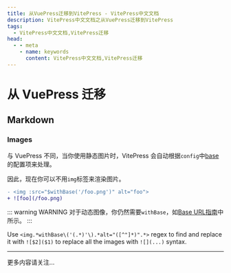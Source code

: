 ```yaml
---
title: 从VuePress迁移到VitePress - VitePress中文文档
description: VitePress中文文档之从VuePress迁移到VitePress
tags: 
  - VitePress中文文档,VitePress迁移
head:
  - - meta
    - name: keywords
      content: VitePress中文文档,VitePress迁移
---
```


# 从 VuePress 迁移

## Markdown

### Images

与 VuePress 不同，当你使用静态图片时，VitePress 会自动根据`config`中[base](/vitepress-cn/asset-handling.html#base-url)的配置项来处理。

因此，现在你可以不用`img`标签来渲染图片。

```diff
- <img :src="$withBase('/foo.png')" alt="foo">
+ ![foo](/foo.png)
```

::: warning WARNING
对于动态图像，你仍然需要`withBase`，如[Base URL指南](/vitepress-cn/asset-handling.html#base-url)中所示。
:::

Use `<img.*withBase\('(.*)'\).*alt="([^"]*)".*>` regex to find and replace it with `![$2]($1)` to replace all the images with `![](...)` syntax.

---

更多内容请关注...